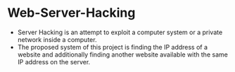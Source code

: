 # Web-Server-Hacking
- Server Hacking is an attempt to exploit a computer system or a private network inside a computer. 
- The proposed system of this project is finding the IP address of a website and additionally finding another website available with the same IP address on the server.

